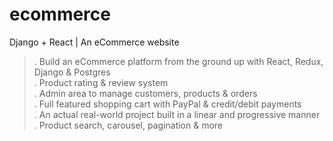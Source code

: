 # ecommerce
Django + React | An eCommerce website <br/>
>. Build an eCommerce platform from the ground up with React, Redux, Django & Postgres <br/>
>. Product rating & review system <br/>
>. Admin area to manage customers, products & orders <br/>
>. Full featured shopping cart with PayPal & credit/debit payments <br/>
>. An actual real-world project built in a linear and progressive manner <br/>
>. Product search, carousel, pagination & more <br/>